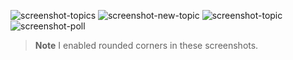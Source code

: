 ![screenshot-topics](https://github.com/ghoomy/cutout/assets/35694451/f1bdaeca-91e4-4a67-8fcc-ea2d9c83441b)
![screenshot-new-topic](https://github.com/ghoomy/cutout/assets/35694451/7a5f8bac-faa8-4a1d-95e7-c69d5bf3f851)
![screenshot-topic](https://github.com/ghoomy/cutout/assets/35694451/fd0c8107-44bc-4df5-bdbc-d6289a51a0ac)
![screenshot-poll](https://github.com/ghoomy/cutout/assets/35694451/c6128bde-a6ba-4270-8141-22fa95599cce)

> **Note** I enabled rounded corners in these screenshots.
